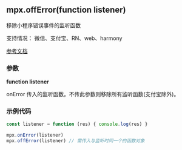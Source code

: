 ## mpx.offError(function listener)

移除小程序错误事件的监听函数

支持情况： 微信、支付宝、RN、web、harmony

[参考文档](https://developers.weixin.qq.com/miniprogram/dev/api/base/app/app-event/wx.offError.html)

### 参数

**function listener**

onError 传入的监听函数。不传此参数则移除所有监听函数(支付宝除外)。

### 示例代码
```js
const listener = function (res) { console.log(res) }

mpx.onError(listener)
mpx.offError(listener) // 需传入与监听时同一个的函数对象
```